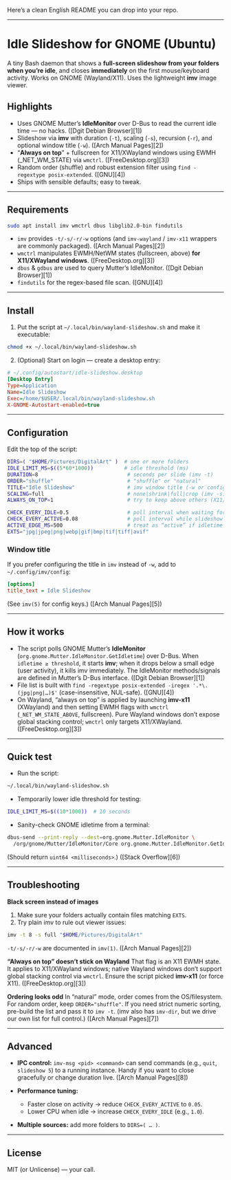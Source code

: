 Here’s a clean English README you can drop into your repo.

---

# Idle Slideshow for GNOME (Ubuntu)

A tiny Bash daemon that shows a **full-screen slideshow from your folders when you’re idle**, and closes **immediately** on the first mouse/keyboard activity. Works on GNOME (Wayland/X11). Uses the lightweight **imv** image viewer.

## Highlights

* Uses GNOME Mutter’s **IdleMonitor** over D-Bus to read the current idle time — no hacks. ([Dgit Debian Browser][1])
* Slideshow via **imv** with duration (`-t`), scaling (`-s`), recursion (`-r`), and optional window title (`-w`). ([Arch Manual Pages][2])
* “**Always on top**” + fullscreen for X11/XWayland windows using EWMH (_NET_WM_STATE) via `wmctrl`. ([FreeDesktop.org][3])
* Random order (shuffle) and robust extension filter using `find -regextype posix-extended`. ([GNU][4])
* Ships with sensible defaults; easy to tweak.

---

## Requirements

```bash
sudo apt install imv wmctrl dbus libglib2.0-bin findutils
```

* `imv` provides `-t/-s/-r/-w` options (and `imv-wayland` / `imv-x11` wrappers are commonly packaged). ([Arch Manual Pages][2])
* `wmctrl` manipulates EWMH/NetWM states (fullscreen, above) **for X11/XWayland windows**. ([FreeDesktop.org][3])
* `dbus` & `gdbus` are used to query Mutter’s IdleMonitor. ([Dgit Debian Browser][1])
* `findutils` for the regex-based file scan. ([GNU][4])

---

## Install

1. Put the script at `~/.local/bin/wayland-slideshow.sh` and make it executable:

```bash
chmod +x ~/.local/bin/wayland-slideshow.sh
```

2. (Optional) Start on login — create a desktop entry:

```ini
# ~/.config/autostart/idle-slideshow.desktop
[Desktop Entry]
Type=Application
Name=Idle Slideshow
Exec=/home/$USER/.local/bin/wayland-slideshow.sh
X-GNOME-Autostart-enabled=true
```

---

## Configuration

Edit the top of the script:

```bash
DIRS=( "$HOME/Pictures/DigitalArt" )  # one or more folders
IDLE_LIMIT_MS=$((5*60*1000))          # idle threshold (ms)
DURATION=8                             # seconds per slide (imv -t)
ORDER="shuffle"                        # "shuffle" or "natural"
TITLE="Idle Slideshow"                 # imv window title (-w or config)
SCALING=full                           # none|shrink|full|crop (imv -s)
ALWAYS_ON_TOP=1                        # try to keep above others (X11/XWayland)

CHECK_EVERY_IDLE=0.5                   # poll interval when waiting for idle (s)
CHECK_EVERY_ACTIVE=0.08                # poll interval while slideshow is running (s)
ACTIVE_EDGE_MS=500                     # treat as “active” if idletime < this
EXTS="jpg|jpeg|png|webp|gif|bmp|tif|tiff|avif"
```

### Window title

If you prefer configuring the title in `imv` instead of `-w`, add to `~/.config/imv/config`:

```ini
[options]
title_text = Idle Slideshow
```

(See `imv(5)` for config keys.) ([Arch Manual Pages][5])

---

## How it works

* The script polls GNOME Mutter’s **IdleMonitor** (`org.gnome.Mutter.IdleMonitor.GetIdletime`) over D-Bus. When `idletime ≥ threshold`, it starts **imv**; when it drops below a small edge (user activity), it kills imv immediately. The IdleMonitor methods/signals are defined in Mutter’s D-Bus interface. ([Dgit Debian Browser][1])
* File list is built with `find -regextype posix-extended -iregex '.*\.(jpg|png|…)$'` (case-insensitive, NUL-safe). ([GNU][4])
* On Wayland, “always on top” is applied by launching **imv-x11** (XWayland) and then setting EWMH flags with `wmctrl` (`_NET_WM_STATE_ABOVE`, fullscreen). Pure Wayland windows don’t expose global stacking control; `wmctrl` only targets X11/XWayland. ([FreeDesktop.org][3])

---

## Quick test

* Run the script:

```bash
~/.local/bin/wayland-slideshow.sh
```

* Temporarily lower idle threshold for testing:

```bash
IDLE_LIMIT_MS=$((10*1000))  # 10 seconds
```

* Sanity-check GNOME idletime from a terminal:

```bash
dbus-send --print-reply --dest=org.gnome.Mutter.IdleMonitor \
  /org/gnome/Mutter/IdleMonitor/Core org.gnome.Mutter.IdleMonitor.GetIdletime
```

(Should return `uint64 <milliseconds>`.) ([Stack Overflow][6])

---

## Troubleshooting

**Black screen instead of images**

1. Make sure your folders actually contain files matching `EXTS`.
2. Try plain imv to rule out viewer issues:

```bash
imv -t 8 -s full "$HOME/Pictures/DigitalArt"
```

`-t/-s/-r/-w` are documented in `imv(1)`. ([Arch Manual Pages][2])

**“Always on top” doesn’t stick on Wayland**
That flag is an X11 EWMH state. It applies to X11/XWayland windows; native Wayland windows don’t support global stacking control via `wmctrl`. Ensure the script picked **imv-x11** (or force X11). ([FreeDesktop.org][3])

**Ordering looks odd**
In “natural” mode, order comes from the OS/filesystem. For random order, keep `ORDER="shuffle"`. If you need strict numeric sorting, pre-build the list and pass it to `imv -t`. (imv also has `imv-dir`, but we drive our own list for full control.) ([Arch Manual Pages][7])

---

## Advanced

* **IPC control:** `imv-msg <pid> <command>` can send commands (e.g., `quit`, `slideshow 5`) to a running instance. Handy if you want to close gracefully or change duration live. ([Arch Manual Pages][8])
* **Performance tuning:**

  * Faster close on activity → reduce `CHECK_EVERY_ACTIVE` to `0.05`.
  * Lower CPU when idle → increase `CHECK_EVERY_IDLE` (e.g., `1.0`).
* **Multiple sources:** add more folders to `DIRS=( … )`.

---

## License

MIT (or Unlicense) — your call.
